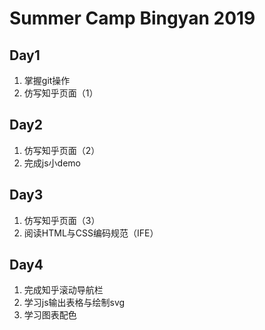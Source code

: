 # Summer Camp Bingyan 2019

## Day1 

1. 掌握git操作
2. 仿写知乎页面（1）

## Day2
1. 仿写知乎页面（2）
2. 完成js小demo

## Day3
1. 仿写知乎页面（3）
2. 阅读HTML与CSS编码规范（IFE）

## Day4

1. 完成知乎滚动导航栏
2. 学习js输出表格与绘制svg
3. 学习图表配色